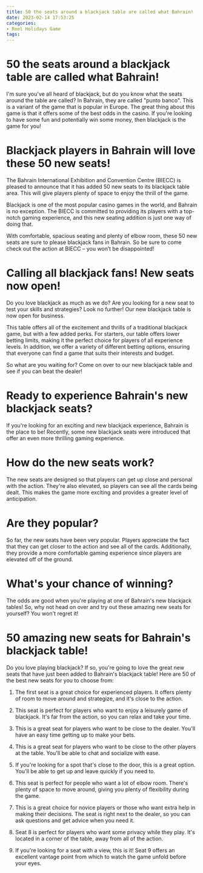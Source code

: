 ```yaml
---
title: 50 the seats around a blackjack table are called what Bahrain!
date: 2023-02-14 17:53:25
categories:
- Reel Holidays Game
tags:
---
```



#  50 the seats around a blackjack table are called what Bahrain!

I'm sure you've all heard of blackjack, but do you know what the seats around the table are called? In Bahrain, they are called "punto banco". This is a variant of the game that is popular in Europe. The great thing about this game is that it offers some of the best odds in the casino. If you're looking to have some fun and potentially win some money, then blackjack is the game for you!

#  Blackjack players in Bahrain will love these 50 new seats!

The Bahrain International Exhibition and Convention Centre (BIECC) is pleased to announce that it has added 50 new seats to its blackjack table area. This will give players plenty of space to enjoy the thrill of the game.

Blackjack is one of the most popular casino games in the world, and Bahrain is no exception. The BIECC is committed to providing its players with a top-notch gaming experience, and this new seating addition is just one way of doing that.

With comfortable, spacious seating and plenty of elbow room, these 50 new seats are sure to please blackjack fans in Bahrain. So be sure to come check out the action at BIECC – you won’t be disappointed!

#  Calling all blackjack fans! New seats now open!

Do you love blackjack as much as we do? Are you looking for a new seat to test your skills and strategies? Look no further! Our new blackjack table is now open for business.

This table offers all of the excitement and thrills of a traditional blackjack game, but with a few added perks. For starters, our table offers lower betting limits, making it the perfect choice for players of all experience levels. In addition, we offer a variety of different betting options, ensuring that everyone can find a game that suits their interests and budget.

So what are you waiting for? Come on over to our new blackjack table and see if you can beat the dealer!

#  Ready to experience Bahrain's new blackjack seats?

If you're looking for an exciting and new blackjack experience, Bahrain is the place to be! Recently, some new blackjack seats were introduced that offer an even more thrilling gaming experience.

# How do the new seats work?

The new seats are designed so that players can get up close and personal with the action. They're also elevated, so players can see all the cards being dealt. This makes the game more exciting and provides a greater level of anticipation.

# Are they popular?

So far, the new seats have been very popular. Players appreciate the fact that they can get closer to the action and see all of the cards. Additionally, they provide a more comfortable gaming experience since players are elevated off of the ground.

# What's your chance of winning?

The odds are good when you're playing at one of Bahrain's new blackjack tables! So, why not head on over and try out these amazing new seats for yourself? You won't regret it!

#  50 amazing new seats for Bahrain's blackjack table!

Do you love playing blackjack? If so, you're going to love the great new seats that have just been added to Bahrain's blackjack table! Here are 50 of the best new seats for you to choose from:

1. The first seat is a great choice for experienced players. It offers plenty of room to move around and strategize, and it's close to the action.

2. This seat is perfect for players who want to enjoy a leisurely game of blackjack. It's far from the action, so you can relax and take your time.

3. This is a great seat for players who want to be close to the dealer. You'll have an easy time getting up to make your bets.

4. This is a great seat for players who want to be close to the other players at the table. You'll be able to chat and socialize with ease.

5. If you're looking for a spot that's close to the door, this is a great option. You'll be able to get up and leave quickly if you need to.

6. This seat is perfect for people who want a lot of elbow room. There's plenty of space to move around, giving you plenty of flexibility during the game.

7. This is a great choice for novice players or those who want extra help in making their decisions. The seat is right next to the dealer, so you can ask questions and get advice when you need it.

8. Seat 8 is perfect for players who want some privacy while they play. It's located in a corner of the table, away from all of the action.

9. If you're looking for a seat with a view, this is it! Seat 9 offers an excellent vantage point from which to watch the game unfold before your eyes.